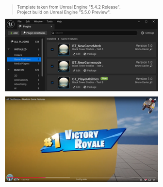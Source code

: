 > Template taken from Unreal Engine "5.4.2 Release".<br>
> Project build on Unreal Engine "5.5.0 Preview".

<p align="center">
    <img src="BT.png" alt="Modular Game Features">
</p>


[![Watch the video](VD.png)](https://youtu.be/nomjHl1sM0o)
